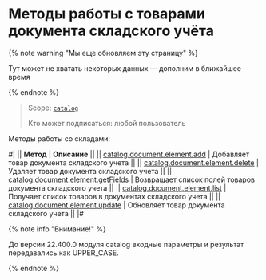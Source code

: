 # Методы работы с товарами документа складского учёта

{% note warning "Мы еще обновляем эту страницу" %}

Тут может не хватать некоторых данных — дополним в ближайшее время

{% endnote %}

> Scope: [`catalog`](../../../scopes/permissions.md)
>
> Кто может подписаться: любой пользователь

Методы работы со складами:

#|
|| **Метод** | **Описание** ||
|| [catalog.document.element.add](./catalog-document-element-add.md) | Добавляет товар документа складского учета ||
|| [catalog.document.element.delete](./catalog-document-element-delete.md) | Удаляет товар документа складского учета ||
|| [catalog.document.element.getFields](./catalog-document-element-get-fields.md) | Возвращает список полей товаров документа складского учета ||
|| [catalog.document.element.list](./catalog-document-element-list.md) | Получает список товаров в документах складского учета ||
|| [catalog.document.element.update](./catalog-document-element-update.md) | Обновляет товар документа складского учета ||
|#

{% note info "Внимание!" %}

До версии 22.400.0 модуля catalog входные параметры и результат передавались как UPPER_CASE.

{% endnote %}